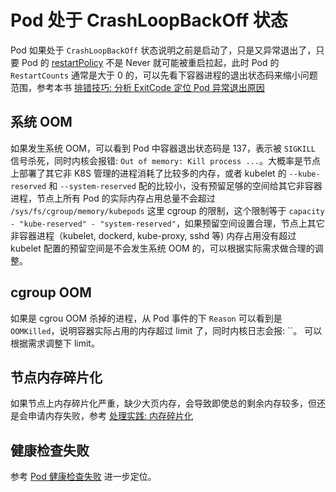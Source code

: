 # Pod 处于 CrashLoopBackOff 状态

Pod 如果处于 `CrashLoopBackOff` 状态说明之前是启动了，只是又异常退出了，只要 Pod 的 [restartPolicy](https://kubernetes.io/docs/concepts/workloads/pods/pod-lifecycle/#restart-policy) 不是 Never 就可能被重启拉起，此时 Pod 的 `RestartCounts` 通常是大于 0 的，可以先看下容器进程的退出状态码来缩小问题范围，参考本书 [排错技巧: 分析 ExitCode 定位 Pod 异常退出原因](../../trick/analysis-exitcode.md)

## 系统 OOM

如果发生系统 OOM，可以看到 Pod 中容器退出状态码是 137，表示被 `SIGKILL` 信号杀死，同时内核会报错: `Out of memory: Kill process ...`。大概率是节点上部署了其它非 K8S 管理的进程消耗了比较多的内存，或者 kubelet 的 `--kube-reserved` 和 `--system-reserved` 配的比较小，没有预留足够的空间给其它非容器进程，节点上所有 Pod 的实际内存占用总量不会超过 `/sys/fs/cgroup/memory/kubepods` 这里 cgroup 的限制，这个限制等于 `capacity - "kube-reserved" - "system-reserved"`，如果预留空间设置合理，节点上其它非容器进程（kubelet, dockerd, kube-proxy, sshd 等) 内存占用没有超过 kubelet 配置的预留空间是不会发生系统 OOM 的，可以根据实际需求做合理的调整。

## cgroup OOM

如果是 cgrou OOM 杀掉的进程，从 Pod 事件的下 `Reason` 可以看到是 `OOMKilled`，说明容器实际占用的内存超过 limit 了，同时内核日志会报: ``。 可以根据需求调整下 limit。

## 节点内存碎片化

如果节点上内存碎片化严重，缺少大页内存，会导致即使总的剩余内存较多，但还是会申请内存失败，参考 [处理实践: 内存碎片化](../../handle/memory-fragmentation.md)

## 健康检查失败

参考 [Pod 健康检查失败](./healthcheck-failed.md) 进一步定位。
